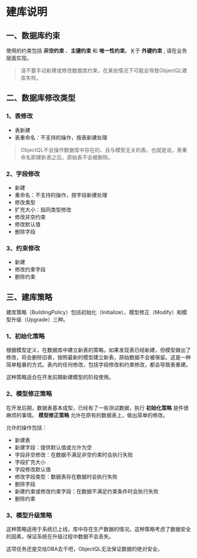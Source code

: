 # 建库说明

## 一、数据库约束

使用的约束包括 __非空约束__ 、__主键约束__ 和 __唯一性约束__。关于 __外键约束__ , 请在业务层面实现。

> 请不要手动新建或修改数据库约束，在某些情况下可能会导致ObjectQL建库失败。

## 二、数据库修改类型

### 1、表修改
 + 表新建
 + 表重命名：不支持的操作，按表新建处理

> ObjectQL不会操作数据库中存在的、且与模型无关的表。也就是说，表重命名即建新表之后，原始表不会被删除。

### 2、字段修改
 + 新建
 + 重命名：不支持的操作，按字段新建处理
 + 修改类型
 + 扩充大小：指同类型修改
 + 修改非空约束
 + 修改默认值
 + 删除字段

### 3、约束修改
 + 新建
 + 修改约束字段
 + 删除约束

## 三、建库策略

建库策略（BuildingPolicy）包括初始化（Initialize）、模型修正（Modify）和模型升级（Upgrade）三种。

### 1、初始化策略

根据模型定义，在数据库中建立新表的策略。如果发现表已经新建，但模型做出了修改，将会删除旧表，按照最新的模型建立新表，原始数据不会被保留。这是一种简单粗暴的方式。表内的任何修改，包括字段修改和约束修改，都会导致表重建。

这种策略适合在开发前期新建模型的阶段使用。

### 2、模型修正策略

在开发后期，数据表基本成型，已经有了一些测试数据，执行 **初始化策略** 是件很麻烦的事情。 **模型修正策略** 允许在原有的数据表上，做出简单的修改。

允许的操作包括：
 + 新建表
 + 新建字段：提供默认值或允许为空
 + 字段非空修改：在数据不满足非空约束时会执行失败
 + 字段扩充大小
 + 字段修改默认值
 + 修改字段类型：数据表存在数据时会执行失败
 + 删除字段
 + 新建约束或修改约束字段：在数据不满足约束条件时会执行失败
 + 删除约束

 ### 3、模型升级策略

 这种策略适用于系统已上线，库中存在生产数据的情况。这种策略考虑了数据安全的因素，保证系统在升级过程中数据不会丢失。

 这项任务还是交给DBA去干吧，ObjectQL无法保证数据的绝对安全。